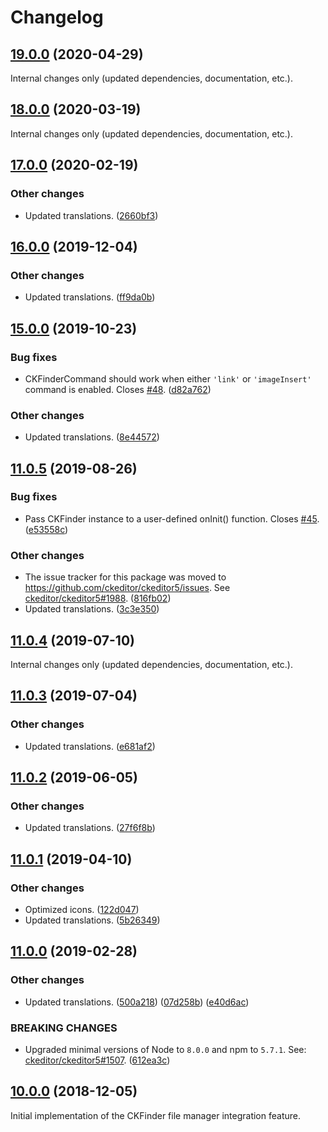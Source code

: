 Changelog
=========

## [19.0.0](https://github.com/ckeditor/ckeditor5-ckfinder/compare/v18.0.0...v19.0.0) (2020-04-29)

Internal changes only (updated dependencies, documentation, etc.).


## [18.0.0](https://github.com/ckeditor/ckeditor5-ckfinder/compare/v17.0.0...v18.0.0) (2020-03-19)

Internal changes only (updated dependencies, documentation, etc.).


## [17.0.0](https://github.com/ckeditor/ckeditor5-ckfinder/compare/v16.0.0...v17.0.0) (2020-02-19)

### Other changes

* Updated translations. ([2660bf3](https://github.com/ckeditor/ckeditor5-ckfinder/commit/2660bf3))


## [16.0.0](https://github.com/ckeditor/ckeditor5-ckfinder/compare/v15.0.0...v16.0.0) (2019-12-04)

### Other changes

* Updated translations. ([ff9da0b](https://github.com/ckeditor/ckeditor5-ckfinder/commit/ff9da0b))


## [15.0.0](https://github.com/ckeditor/ckeditor5-ckfinder/compare/v11.0.5...v15.0.0) (2019-10-23)

### Bug fixes

* CKFinderCommand should work when either `'link'` or `'imageInsert'` command is enabled. Closes [#48](https://github.com/ckeditor/ckeditor5-ckfinder/issues/48). ([d82a762](https://github.com/ckeditor/ckeditor5-ckfinder/commit/d82a762))

### Other changes

* Updated translations. ([8e44572](https://github.com/ckeditor/ckeditor5-ckfinder/commit/8e44572))


## [11.0.5](https://github.com/ckeditor/ckeditor5-ckfinder/compare/v11.0.4...v11.0.5) (2019-08-26)

### Bug fixes

* Pass CKFinder instance to a user-defined onInit() function. Closes [#45](https://github.com/ckeditor/ckeditor5-ckfinder/issues/45). ([e53558c](https://github.com/ckeditor/ckeditor5-ckfinder/commit/e53558c))

### Other changes

* The issue tracker for this package was moved to https://github.com/ckeditor/ckeditor5/issues. See [ckeditor/ckeditor5#1988](https://github.com/ckeditor/ckeditor5/issues/1988). ([816fb02](https://github.com/ckeditor/ckeditor5-ckfinder/commit/816fb02))
* Updated translations. ([3c3e350](https://github.com/ckeditor/ckeditor5-ckfinder/commit/3c3e350))


## [11.0.4](https://github.com/ckeditor/ckeditor5-ckfinder/compare/v11.0.3...v11.0.4) (2019-07-10)

Internal changes only (updated dependencies, documentation, etc.).


## [11.0.3](https://github.com/ckeditor/ckeditor5-ckfinder/compare/v11.0.2...v11.0.3) (2019-07-04)

### Other changes

* Updated translations. ([e681af2](https://github.com/ckeditor/ckeditor5-ckfinder/commit/e681af2))


## [11.0.2](https://github.com/ckeditor/ckeditor5-ckfinder/compare/v11.0.1...v11.0.2) (2019-06-05)

### Other changes

* Updated translations. ([27f6f8b](https://github.com/ckeditor/ckeditor5-ckfinder/commit/27f6f8b))


## [11.0.1](https://github.com/ckeditor/ckeditor5-ckfinder/compare/v11.0.0...v11.0.1) (2019-04-10)

### Other changes

* Optimized icons. ([122d047](https://github.com/ckeditor/ckeditor5-ckfinder/commit/122d047))
* Updated translations. ([5b26349](https://github.com/ckeditor/ckeditor5-ckfinder/commit/5b26349))


## [11.0.0](https://github.com/ckeditor/ckeditor5-ckfinder/compare/v10.0.0...v11.0.0) (2019-02-28)

### Other changes

* Updated translations. ([500a218](https://github.com/ckeditor/ckeditor5-ckfinder/commit/500a218)) ([07d258b](https://github.com/ckeditor/ckeditor5-ckfinder/commit/07d258b)) ([e40d6ac](https://github.com/ckeditor/ckeditor5-ckfinder/commit/e40d6ac))

### BREAKING CHANGES

* Upgraded minimal versions of Node to `8.0.0` and npm to `5.7.1`. See: [ckeditor/ckeditor5#1507](https://github.com/ckeditor/ckeditor5/issues/1507). ([612ea3c](https://github.com/ckeditor/ckeditor5-cloud-services/commit/612ea3c))


## [10.0.0](https://github.com/ckeditor/ckeditor5-ckfinder/tree/v10.0.0) (2018-12-05)

Initial implementation of the CKFinder file manager integration feature.
